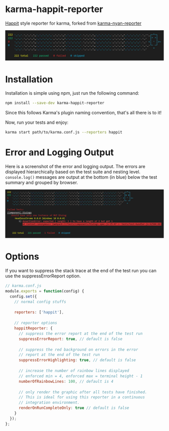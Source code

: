 karma-happit-reporter
===================

[Happit](https://happit.com) style reporter for karma, forked from [karma-nyan-reporter](https://github.com/dgarlitt/karma-nyan-reporter)

![Karma Happit Reporter for Karma](karma-happit-reporter.jpg "Karma Happit Reporter for Karma")


Installation
========

Installation is simple using npm, just run the following command:

```sh
npm install --save-dev karma-happit-reporter
```

Since this follows Karma's plugin naming convention, that's all there is to it!

Now, run your tests and enjoy:

```sh
karma start path/to/karma.conf.js --reporters happit
```

Error and Logging Output
=========

Here is a screenshot of the error and logging output. The errors are displayed hierarchically based on the test suite and nesting level. ```console.log()``` messages are output at the bottom (in blue) below the test summary and grouped by browser.

![Karma Happit Reporter for Karma](karma-happit-reporter-error.jpg "Karma Happit Reporter for Karma")

Options
=========

If you want to suppress the stack trace at the end of the test run you can use the suppressErrorReport option.

```js
// karma.conf.js
module.exports = function(config) {
  config.set({
    // normal config stuffs

    reporters: ['happit'],

    // reporter options
    happitReporter: {
      // suppress the error report at the end of the test run
      suppressErrorReport: true, // default is false

      // suppress the red background on errors in the error
      // report at the end of the test run
      suppressErrorHighlighting: true, // default is false

      // increase the number of rainbow lines displayed
      // enforced min = 4, enforced max = terminal height - 1
      numberOfRainbowLines: 100, // default is 4

      // only render the graphic after all tests have finished.
      // This is ideal for using this reporter in a continuous
      // integration environment.
      renderOnRunCompleteOnly: true // default is false
    }
  });
};
```
